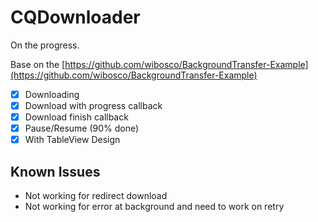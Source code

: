 # CQDownloader

On the progress.

Base on the [https://github.com/wibosco/BackgroundTransfer-Example](https://github.com/wibosco/BackgroundTransfer-Example)

- [x] Downloading
- [x] Download with progress callback
- [x] Download finish callback
- [x] Pause/Resume (90% done)
- [x] With TableView Design

## Known Issues

- Not working for redirect download
- Not working for error at background and need to work on retry